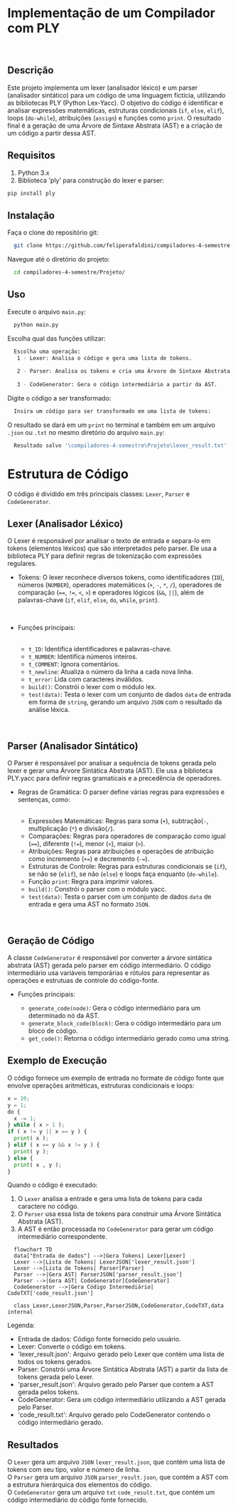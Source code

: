 # Implementação de um Compilador com PLY
<br>

## Descrição
Este projeto implementa um lexer (analisador léxico) e um parser (analisador sintático) para um código de uma linguagem fictícia, utilizando as bibliotecas PLY (Python Lex-Yacc). O objetivo do código é identificar e analisar expressões matemáticas, estruturas condicionais (`if`, `else`, `elif`), loops (`do-while`), atribuições (`assign`) e funções como `print`. O resultado final é a geração de uma Árvore de Sintaxe Abstrata (AST) e a criação de um código a partir dessa AST.
<br>

## Requisitos
1. Python 3.x
2. Biblioteca 'ply' para construção do lexer e parser:
```bash
pip install ply
```
## Instalação
Faça o clone do repositório git:
```bash
  git clone https://github.com/feliperafaldini/compiladores-4-semestre.git
```
Navegue até o diretório do projeto:
```bash
  cd compiladores-4-semestre/Projeto/
```
## Uso
Execute o arquivo `main.py`:
```python
  python main.py
```
Escolha qual das funções utilizar:
```bash
  Escolha uma operação:
   1 - Lexer: Analisa o código e gera uma lista de tokens.
  
   2 - Parser: Analisa os tokens e cria uma Árvore de Sintaxe Abstrata (AST).
  
   3 - CodeGenerator: Gera o código intermediário a partir da AST.

```
Digite o código a ser transformado:
```bash
  Insira um código para ser transformado em uma lista de tokens: 
```
O resultado se dará em um `print` no terminal e também em um arquivo `.json` ou `.txt` no mesmo diretório do arquivo `main.py`:
```bash
  Resultado salvo '\compiladores-4-semestre\Projeto\lexer_result.txt'
```
# Estrutura de Código
O código é dividido em três principais classes: `Lexer`, `Parser` e `CodeGenerator`.
<br>

## Lexer (Analisador Léxico)
O Lexer é responsável por analisar o texto de entrada e separa-lo em tokens (elementos léxicos) que são interpretados pelo parser. Ele usa a biblioteca PLY para definir regras de tokenização com expressões regulares.

- Tokens: O lexer reconhece diversos tokens, como identificadores (`ID`), números (`NUMBER`), operadores matemáticos (`+`, `-`, `*`, `/`), operadores de comparação (`==`, `!=`, `<`, `>`) e operadores lógicos (`&&`, `||`), além de palavras-chave (`if`, `elif`, `else`, `do`, `while`, `print`).
<br>

<ul>
  <li>
    Funções principais:
  </li>
  <br>
  
  <ul>
    <li>
      <code>t_ID</code>: Identifica identificadores e palavras-chave.
    </li>
    <li>
      <code>t_NUMBER</code>: Identifica números inteiros.
    </li>
    <li>
      <code>t_COMMENT</code>: Ignora comentários.
    </li>
    <li>
      <code>t_newline</code>: Atualiza o número da linha a cada nova linha.
    </li>
    <li>
      <code>t_error</code>: Lida com caracteres inválidos.
    </li>
    <li>
      <code>build()</code>: Constrói o lexer com o módulo lex.
    </li>
    <li>
      <code>test(data)</code>: Testa o lexer com um conjunto de dados <code>data</code> de entrada em forma de <code>string</code>, gerando um arquivo <code>JSON</code> com o resultado da análise léxica.
    </li>
  </ul>
</ul>
<br>

## Parser (Analisador Sintático)
O Parser é responsável por analisar a sequência de tokens gerada pelo lexer e gerar uma Árvore Sintática Abstrata (AST). Ele usa a biblioteca PLY.yacc para definir regras gramaticais e a precedência de operadores.
<br>

<ul>
  <li>
    Regras de Gramática: O parser define várias regras para expressões e sentenças, como:
  </li>
  <br>
  
  <ul>
    <li>
      Expressões Matemáticas: Regras para soma (<code>+</code>), subtração(<code>-</code>, multiplicação (<code>*</code>) e divisão(<code>/</code>).
    </li>
    <li>
      Comparações: Regras para operadores de comparação como igual (<code>==</code>), diferente (<code>!=</code>), menor (<code><</code>), maior (<code>></code>).
    </li>
    <li>
      Atribuições: Regras para atribuições e operações de atribuição como incremento (<code>+=</code>) e decremento (<code>-=</code>).
    </li>
    <li>
      Estruturas de Controle: Regras para estruturas condicionais se (<code>if</code>), se não se (<code>elif</code>), se não (<code>else</code>) e loops faça enquanto (<code>do-while</code>).
    </li>
    <li>
      Função <code>print</code>: Regra para imprimir valores.
    </li>
    <li>
      <code>build()</code>: Constrói o parser com o módulo yacc.
    </li>
    <li>
      <code>test(data)</code>: Testa o parser com um conjunto de dados <code>data</code> de entrada e gera uma AST no formato <code>JSON</code>.
    </li>
  </ul>
</ul>
<br>
      
## Geração de Código
A classe `CodeGenerator` é responsável por converter a árvore sintática abstrata (AST) gerada pelo parser em código intermediário. O código intermediário usa variáveis temporárias e rótulos para representar as operações e estrutuas de controle do código-fonte.
<br>

<ul>
  <li>
    Funções principais:
  </li>
  <ul>
    <li>
      <code>generate_code(node)</code>: Gera o código intermediário para um determinado nó da AST.
    </li>
    <li>
      <code>generate_block_code(block)</code>: Gera o código intermedário para um bloco de código.
    </li>
    <li>
      <code>get_code()</code>: Retorna o código intermediário gerado como uma string.
    </li>
  </ul>
</ul>

## Exemplo de Execução
O código fornece um exemplo de entrada no formate de código fonte que envolve operações aritméticas, estruturas condicionais e loops:

```Python
x = 10;
y = 1;
do {
  x -= 1;
} while ( x > 1 );
if ( x != y || x == y ) {
  print( x );
} elif ( x == y && x != y ) {
  print( y );
} else {
  print( x , y );
}
```

Quando o código é executado:
1. O `Lexer` analisa a entrade e gera uma lista de tokens para cada caractere no código.
2. O `Parser` usa essa lista de tokens para construir uma Árvore Sintática Abstrata (AST).
3. A AST é então processada no `CodeGenerator` para gerar um código intermediário correspondente.
   
```mermaid
  flowchart TD
  data["Entrada de dados"] -->|Gera Tokens| Lexer[Lexer]
  Lexer -->|Lista de Tokens| LexerJSON['lexer_result.json'] 
  Lexer -->|Lista de Tokens| Parser[Parser]
  Parser -->|Gera AST| ParserJSON['parser_result.json']
  Parser -->|Gera AST| CodeGenerator[CodeGenerator]
  CodeGenerator -->|Gera Código Intermediário| CodeTXT['code_result.json']

  class Lexer,LexerJSON,Parser,ParserJSON,CodeGenerator,CodeTXT,data internal
```
Legenda:
- Entrada de dados: Código fonte fornecido pelo usuário.
- Lexer: Converte o código em tokens.
- 'lexer_result.json': Arquivo gerado pelo Lexer que contém uma lista de todos os tokens gerados.
- Parser: Constrói uma Árvore Sintática Abstrata (AST) a partir da lista de tokens gerada pelo Lexer.
- 'parser_result.json': Arquivo gerado pelo Parser que contem a AST gerada pelos tokens.
- CodeGenerator: Gera um código intermediário utilizando a AST gerada pelo Parser.
- 'code_result.txt': Arquivo gerado pelo CodeGenerator contendo o código intermediário gerado.

## Resultados
O `Lexer` gera um arquivo `JSON` `lexer_result.json`, que contém uma lista de tokens com seu tipo, valor e número de linha.
<br>
O `Parser` gera um arquivo `JSON` `parser_result.json`, que contém a AST com a estrutura hierárquica dos elementos do código.
<br>
O `CodeGenerator` gera um arquivo `txt` `code_result.txt`, que contém um código intermediário do código fonte fornecido.

